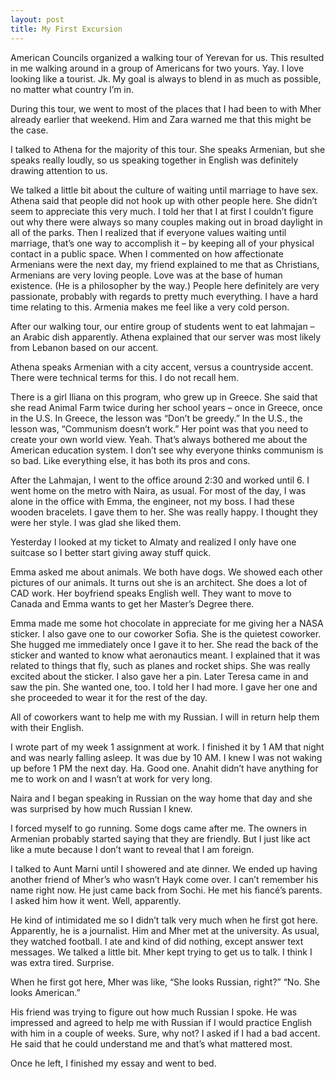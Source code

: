 ```yaml
---
layout: post
title: My First Excursion
---
```

American Councils organized a walking tour of Yerevan for us. This resulted in me walking around in a group of Americans for two yours. Yay. I love looking like a tourist. Jk. My goal is always to blend in as much as possible, no matter what country I’m in.

During this tour, we went to most of the places that I had been to with Mher already earlier that weekend. Him and Zara warned me that this might be the case.

I talked to Athena for the majority of this tour. She speaks Armenian, but she speaks really loudly, so us speaking together in English was definitely drawing attention to us.

We talked a little bit about the culture of waiting until marriage to have sex. Athena said that people did not hook up with other people here. She didn’t seem to appreciate this very much. I told her that I at first I couldn’t figure out why there were always so many couples making out in broad daylight in all of the parks. Then I realized that if everyone values waiting until marriage, that’s one way to accomplish it – by keeping all of your physical contact in a public space. When I commented on how affectionate Armenians were the next day, my friend explained to me that as Christians, Armenians are very loving people. Love was at the base of human existence. (He is a philosopher by the way.) People here definitely are very passionate, probably with regards to pretty much everything. I have a hard time relating to this. Armenia makes me feel like a very cold person.

After our walking tour, our entire group of students went to eat lahmajan – an Arabic dish apparently. Athena explained that our server was most likely from Lebanon based on our accent.

Athena speaks Armenian with a city accent, versus a countryside accent. There were technical terms for this. I do not recall hem.

There is a girl Iliana on this program, who grew up in Greece. She said that she read Animal Farm twice during her school years – once in Greece, once in the U.S. In Greece, the lesson was “Don’t be greedy.” In the U.S., the lesson was, “Communism doesn’t work.” Her point was that you need to create your own world view. Yeah. That’s always bothered me about the American education system. I don’t see why everyone thinks communism is so bad. Like everything else, it has both its pros and cons.

After the Lahmajan, I went to the office around 2:30 and worked until 6. I went home on the metro with Naira, as usual. For most of the day, I was alone in the office with Emma, the engineer, not my boss. I had these wooden bracelets. I gave them to her. She was really happy. I thought they were her style. I was glad she liked them.

Yesterday I looked at my ticket to Almaty and realized I only have one suitcase so I better start giving away stuff quick.

Emma asked me about animals. We both have dogs. We showed each other pictures of our animals. It turns out she is an architect. She does a lot of CAD work. Her boyfriend speaks English well. They want to move to Canada and Emma wants to get her Master’s Degree there.

Emma made me some hot chocolate in appreciate for me giving her a NASA sticker. I also gave one to our coworker Sofia. She is the quietest coworker. She hugged me immediately once I gave it to her. She read the back of the sticker and wanted to know what aeronautics meant. I explained that it was related to things that fly, such as planes and rocket ships. She was really excited about the sticker. I also gave her a pin. Later Teresa came in and saw the pin. She wanted one, too. I told her I had more. I gave her one and she proceeded to wear it for the rest of the day.

All of coworkers want to help me with my Russian. I will in return help them with their English.

I wrote part of my week 1 assignment at work. I finished it by 1 AM that night and was nearly falling asleep. It was due by 10 AM. I knew I was not waking up before 1 PM the next day. Ha. Good one. Anahit didn’t have anything for me to work on and I wasn’t at work for very long.

Naira and I began speaking in Russian on the way home that day and she was surprised by how much Russian I knew.

I forced myself to go running. Some dogs came after me. The owners in Armenian probably started saying that they are friendly. But I just like act like a mute because I don’t want to reveal that I am foreign.

I talked to Aunt Marni until I showered and ate dinner. We ended up having another friend of Mher’s who wasn’t Hayk come over. I can’t remember his name right now. He just came back from Sochi. He met his fiancé’s parents. I asked him how it went. Well, apparently.

He kind of intimidated me so I didn’t talk very much when he first got here. Apparently, he is a journalist. Him and Mher met at the university. As usual, they watched football. I ate and kind of did nothing, except answer text messages. We talked a little bit. Mher kept trying to get us to talk. I think I was extra tired. Surprise.

When he first got here, Mher was like, “She looks Russian, right?” “No. She looks American.”

His friend was trying to figure out how much Russian I spoke. He was impressed and agreed to help me with Russian if I would practice English with him in a couple of weeks. Sure, why not? I asked if I had a bad accent. He said that he could understand me and that’s what mattered most.

Once he left, I finished my essay and went to bed.
